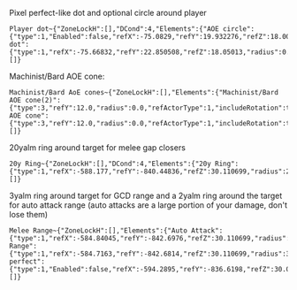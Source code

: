 Pixel perfect-like dot and optional circle around player
```
Player dot~{"ZoneLockH":[],"DCond":4,"Elements":{"AOE circle":{"type":1,"Enabled":false,"refX":-75.0829,"refY":19.932276,"refZ":18.000315,"radius":5.0,"refActorType":1,"includeOwnHitbox":true},"Player dot":{"type":1,"refX":-75.66832,"refY":22.850508,"refZ":18.05013,"radius":0.0,"refActorType":1}},"Triggers":[]}
```

Machinist/Bard AOE cone:
```
Machinist/Bard AoE cones~{"ZoneLockH":[],"Elements":{"Machinist/Bard AOE cone(2)":{"type":3,"refY":12.0,"radius":0.0,"refActorType":1,"includeRotation":true,"AdditionalRotation":0.7853982},"Machinist/Bard AOE cone":{"type":3,"refY":12.0,"radius":0.0,"refActorType":1,"includeRotation":true,"AdditionalRotation":5.497787}},"JobLock":2155872256,"Triggers":[]}
```

20yalm ring around target for melee gap closers
```
20y Ring~{"ZoneLockH":[],"DCond":4,"Elements":{"20y Ring":{"type":1,"refX":-588.177,"refY":-840.44836,"refZ":30.110699,"radius":20.0,"refActorType":2,"includeHitbox":true,"includeOwnHitbox":true}},"JobLock":158916411392,"Triggers":[]}
```

3yalm ring around target for GCD range and a 2yalm ring around the target for auto attack range (auto attacks are a large portion of your damage, don't lose them)
```
Melee Range~{"ZoneLockH":[],"Elements":{"Auto Attack":{"type":1,"refX":-584.84045,"refY":-842.6976,"refZ":30.110699,"radius":2.0,"refActorType":2,"includeHitbox":true,"includeOwnHitbox":true},"GCD Range":{"type":1,"refX":-584.7163,"refY":-842.6814,"refZ":30.110699,"radius":3.0,"refActorType":2,"includeHitbox":true,"includeOwnHitbox":true},"pixel perfect":{"type":1,"Enabled":false,"refX":-594.2895,"refY":-836.6198,"refZ":30.07,"radius":0.0,"refActorType":1}},"Triggers":[]}
```

